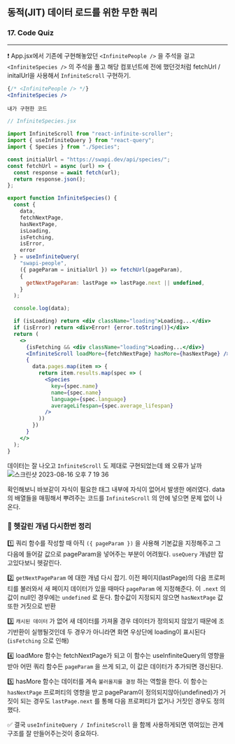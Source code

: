 ## 동적(JIT) 데이터 로드를 위한 무한 쿼리
### 17. Code Quiz
---------------------------------------------

❗️ App.jsx에서 기존에 구현해놓았던 `<InfinitePeople />` 을 주석을 걸고 `<InfiniteSpecies />` 의 주석을 풀고 해당 컴포넌트에 전에 했던것처럼 fetchUrl / initalUrl을 사용해서
`InfiniteScroll` 구현하기.

```jsx
{/* <InfinitePeople /> */}
<InfiniteSpecies />
```

`내가 구현한 코드`

```jsx
// InfiniteSpecies.jsx

import InfiniteScroll from "react-infinite-scroller";
import { useInfiniteQuery } from "react-query";
import { Species } from "./Species";

const initialUrl = "https://swapi.dev/api/species/";
const fetchUrl = async (url) => {
  const response = await fetch(url);
  return response.json();
};

export function InfiniteSpecies() {
  const {
    data,
    fetchNextPage,
    hasNextPage,
    isLoading,
    isFetching,
    isError,
    error
  } = useInfiniteQuery(
    "swapi-people",
    ({ pageParam = initialUrl }) => fetchUrl(pageParam),
    {
      getNextPageParam: lastPage => lastPage.next || undefined,
    }
  );

  console.log(data);

  if (isLoading) return <div className="loading">Loading...</div>
  if (isError) return <div>Error! {error.toString()}</div>
  return (
    <>
      {isFetching && <div className="loading">Loading...</div>}
      <InfiniteScroll loadMore={fetchNextPage} hasMore={hasNextPage} />
      {
        data.pages.map(item => {
          return item.results.map(spec => (
            <Species
              key={spec.name}
              name={spec.name}
              language={spec.language}
              averageLifespan={spec.average_lifespan}
            />
          ))
        })
      }
    </>
  );
}

```

데이터는 잘 나오고 `InfiniteScroll` 도 제대로 구현되었는데 왜 오류가 날까
![스크린샷 2023-08-16 오후 7 19 36](https://github.com/chromeheartz/TIL/assets/95161113/c17bfb9d-39b0-4a37-ac8c-a95d6895702f)

확인해보니 바보같이 자식이 필요한 태그 내부에 자식이 없어서 발생한 에러였다. 
data의 배열들을 매핑해서 뿌려주는 코드를 `InfiniteScroll` 의 안에 넣으면 문제 없이 나온다.

### 📌 헷갈린 개념 다시한번 정리

1️⃣ 쿼리 함수를 작성할 때 아직 `({ pageParam })` 을 사용해 기본값을 지정해주고 그 다음에 들어갈 값으로 pageParam을 넣어주는 부분이 어려웠다. `useQuery` 개념만 잡고있다보니 헷갈린다.

2️⃣ `getNextPageParam` 에 대한 개념 다시 잡기. 이전 페이지(lastPage)의 다음 프로퍼티를 불러와서 새 페이지 데이터가 있을 때마다 `pageParam` 에 지정해준다. 이 `.next` 의 값이 null인 경우에는 `undefined` 로 둔다. 함수값이 지정되지 않으면 `hasNextPage` 값 또한 거짓으로 반환

3️⃣ `캐시된 데이터` 가 없어 새 데이터를 가져올 경우 데이터가 정의되지 않았기 때문에 조기반환이 실행될것인데 두 경우가 아니라면 화면 우상단에 loading이 표시된다 (`isFetching` 으로 인해)

4️⃣ loadMore 함수는 fetchNextPage가 되고 이 함수는 useInfiniteQuery의 영향을 받아 어떤 쿼리 함수든 `pageParam` 을 쓰게 되고, 이 값은 데이터가 추가되면 갱신된다.

5️⃣ hasMore 함수는 데이터를 계속 `불러올지를 결정` 하는 역할을 한다. 이 함수는 `hasNextPage` 프로퍼티의 영향을 받고 pageParam이 정의되지않아(undefined)가 거짓이 되는 경우도 `lastPage.next` 를 통해 다음 프로퍼티가 없거나 거짓인 경우도 정의했다.

✅ 결국 `useInfiniteQuery / InfiniteScroll` 을 함께 사용하게되면 엮여있는 관계구조를 잘 만들어주는것이 중요하다. 